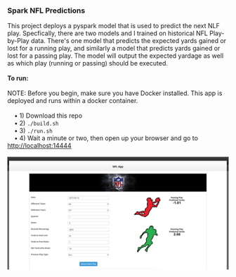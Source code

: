 <h3>Spark NFL Predictions</h3>
This project deploys a pyspark model that is used to predict the next NLF play. Specfically, there are two models and I trained on historical NFL Play-by-Play data. There's one model that predicts the expected yards gained or lost for a running play, and similarly a model that predicts yards gained or lost for a passing play. The model will output the expected yardage as well as which play (running or passing) should be executed. 
<br>
<br><b>To run:</b>
<br>
<br>NOTE: Before you begin, make sure you have Docker installed. This app is deployed and runs within a docker container.
<br>
<br>&nbsp;&nbsp;&nbsp;&nbsp;&bull;&nbsp;1) Download this repo
<br>&nbsp;&nbsp;&nbsp;&nbsp;&bull;&nbsp;2) <code>./build.sh</code>
<br>&nbsp;&nbsp;&nbsp;&nbsp;&bull;&nbsp;3) <code>./run.sh</code>
<br>&nbsp;&nbsp;&nbsp;&nbsp;&bull;&nbsp;4) Wait a minute or two, then open up your browser and go to <a href="http://localhost:14444">http://localhost:14444</a>
<br>
<br><img src="images/screenshot1.png" class="inline"/>
<br>
<br>
